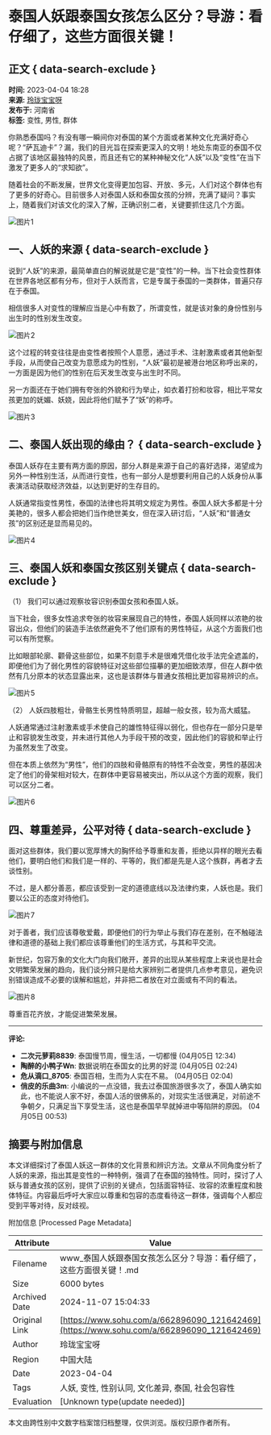 # 泰国人妖跟泰国女孩怎么区分？导游：看仔细了，这些方面很关键！

## 正文 { data-search-exclude }


**时间:** 2023-04-04 18:28  
**来源:** [玲珑宝宝呀](https://www.sohu.com/a/662896090_121642469?spm=smpc.content-abroad.content.1.1730991809970bdYIdqo)  
**发布于:** 河南省  
**标签:** 变性, 男性, 群体  

你熟悉泰国吗？有没有哪一瞬间你对泰国的某个方面或者某种文化充满好奇心呢？“萨瓦迪卡”？漏，我们的目光旨在探索更深入的文明！地处东南亚的泰国不仅占据了该地区最独特的风景，而且还有它的某种神秘文化“人妖”以及“变性”在当下激发了更多人的“求知欲”。

随着社会的不断发展，世界文化变得更加包容、开放、多元，人们对这个群体也有了更多的好奇心。目前很多人对泰国人妖和泰国女孩的分辨，充满了疑问？事实上，随着我们对该文化的深入了解，正确识别二者，关键要抓住这几个方面。

![图片1](https://p4.itc.cn/images01/20230404/5973ec246b964852b812da1d8a5706c9.jpeg)

## 一、人妖的来源 { data-search-exclude }

说到“人妖”的来源，最简单直白的解说就是它是“变性”的一种。当下社会变性群体在世界各地区都有分布，但对于人妖而言，它是专属于泰国的一类群体，普遍只存在于泰国。

相信很多人对变性的理解应当是心中有数了，所谓变性，就是该对象的身份性别与出生时的性别发生改变。

![图片2](https://p5.itc.cn/images01/20230404/2d1f7cd2a3144bfea5b2566cbf7b5f64.jpeg)

这个过程的转变往往是由变性者按照个人意愿，通过手术、注射激素或者其他新型手段，从而使自己改变为意愿成为的性别，“人妖”最初是被港台地区称呼出来的，一方面是因为他们的性别在后天发生改变与出生时不同。

另一方面还在于她们拥有夸张的外貌和行为举止，如衣着打扮和妆容，相比平常女孩更加的妩媚、妖娆，因此将他们赋予了“妖”的称呼。

![图片3](https://p6.itc.cn/images01/20230404/6218d6e84e7445a48dbf38b1349f59b8.jpeg)

## 二、泰国人妖出现的缘由？ { data-search-exclude }

泰国人妖存在主要有两方面的原因，部分人群是来源于自己的喜好选择，渴望成为另外一种性别生活，从而进行变性，也有一部分人是想要利用自己的人妖身份从事表演活动获取经济效益，以达到更好的生存目的。

人妖通常指变性男性，泰国的法律也将其明文规定为男性。泰国人妖大多都是十分美艳的，很多人都会把她们当作绝世美女，但在深入研讨后，“人妖”和“普通女孩”的区别还是显而易见的。

![图片4](https://p7.itc.cn/images01/20230404/7ffe1daa744647f991e05d59d3eea1ed.jpeg)

## 三、泰国人妖和泰国女孩区别关键点 { data-search-exclude }

（1） 我们可以通过观察妆容识别泰国女孩和泰国人妖。

当下社会，很多女性追求夸张的妆容来展现自己的特性，泰国人妖同样以浓艳的妆容出众，但他们的装造手法依然避免不了他们原有的男性特征，从这个方面我们也可以有所觉察。

比如眼部轮廓、颧骨这些部位，如果不刻意手术是很难凭借化妆手法完全遮盖的，即便他们为了弱化男性的容貌特征对这些部位描摹的更加细致浓厚，但在人群中依然有几分原本的状态显露出来，这也是该群体与普通女孩相比更加容易辨识的点。

![图片5](https://p1.itc.cn/images01/20230404/548894e890b4438faa7bad28beeb3d15.jpeg)

（2） 人妖四肢粗壮，骨骼生长男性特质明显，超越一般女孩，较为高大威猛。

人妖通常通过注射激素或手术使自己的雄性特征得以弱化，但也存在一部分只是举止和容貌发生改变，并未进行其他人为手段干预的改变，因此他们的容貌和举止行为虽然发生了改变。

但在本质上依然为“男性”，他们的四肢和骨骼原有的特性不会改变，男性的基因决定了他们的骨架相对较大，在群体中更容易被突出，所以从这个方面的观察，我们可以区分二者。

![图片6](https://p7.itc.cn/images01/20230404/7d8aa7d3930b4a3787ed42763566bfdd.jpeg)

## 四、尊重差异，公平对待 { data-search-exclude }

面对这些群体，我们要以宽厚博大的胸怀给予尊重和友善，拒绝以异样的眼光去看他们，要明白他们和我们是一样的、平等的，我们都是先是人这个族群，再者才去谈性别。

不过，是人都分善恶，都应该受到一定的道德底线以及法律约束，人妖也是。我们要以公正的态度对待他们。

![图片7](https://p1.itc.cn/images01/20230404/79eff305340e492491a97f6151cbcb20.jpeg)

对于善者，我们应该尊敬爱戴，即便他们的行为举止与我们存在差别，在不触碰法律和道德的基础上我们都应该尊重他们的生活方式，与其和平交流。

新世纪，包容万象的文化大门向我们敞开，差异的出现从某些程度上来说也是社会文明繁荣发展的趋向，我们谈分辨只是给大家辨别二者提供几点参考意见，避免识别错误造成不必要的误解和尴尬，并非把二者放在对立面或有不同的看法。

![图片8](https://p2.itc.cn/images01/20230404/b99dcd978eb540779f7426a69da6eb0e.jpeg)

尊重百花齐放，才能促进繁荣发展。

---

**评论:**

- **二次元萝莉8839**: 泰国慢节周，慢生活，一切都慢 (04月05日 12:34)
- **陶醉的小鸭子Wn**: 数据说明在泰国女的比男的好混 (04月05日 02:24)
- **危从滴口_8705**: 泰国百相，生而为人实在不易。 (04月05日 02:04)
- **俏皮的乐曲3m**: 小编说的一点没错，我去过泰国旅游很多次了，泰国人确实如此，也不能说人家不好，泰国人活的很佛系的，对现实生活很满足，对前途不争朝夕，只满足当下享受生活，这也是泰国早早就掉进中等陷阱的原因。 (04月05日 00:53)

## 摘要与附加信息

<!-- tcd_abstract -->
本文详细探讨了泰国人妖这一群体的文化背景和辨识方法。文章从不同角度分析了人妖的来源，指出其是变性的一种特例，强调了在泰国的独特性。同时，探讨了人妖与普通女孩的区别，提供了识别的关键点，包括面容特征、妆容的浓重程度和肢体特征。内容最后呼吁大家应以尊重和包容的态度看待这一群体，强调每个人都应受到平等对待，反对歧视。
<!-- tcd_abstract_end -->

附加信息 [Processed Page Metadata]

| Attribute       | Value                                  |
|-----------------|----------------------------------------|
| Filename        | www_泰国人妖跟泰国女孩怎么区分？导游：看仔细了，这些方面很关键！.md                             |
| Size            | 6000 bytes                           |
| Archived Date   | 2024-11-07 15:04:33                             |
| Original Link   | [https://www.sohu.com/a/662896090_121642469](https://www.sohu.com/a/662896090_121642469)                       |
| Author          | 玲珑宝宝呀                               |
| Region          | 中国大陆                               |
| Date            | 2023-04-04                                 |
| Tags            | 人妖, 变性, 性别认同, 文化差异, 泰国, 社会包容性                                 |
| Evaluation            | [Unknown type(update needed)]                                 |
<!-- tcd_table_end -->

本文由跨性别中文数字档案馆归档整理，仅供浏览。版权归原作者所有。
